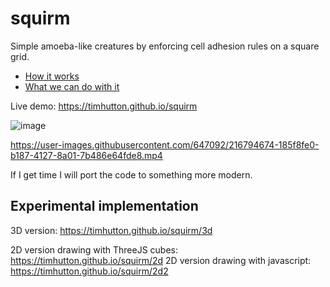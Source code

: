 # squirm
Simple amoeba-like creatures by enforcing cell adhesion rules on a square grid.
- [How it works](https://timhutton.github.io/squirm/how/index.html)
- [What we can do with it](https://timhutton.github.io/squirm/what/index.html)

Live demo: https://timhutton.github.io/squirm

![image](https://user-images.githubusercontent.com/647092/216794501-c3712f52-38ad-46f9-9c57-ab79c795216e.png)

https://user-images.githubusercontent.com/647092/216794674-185f8fe0-b187-4127-8a01-7b486e64fde8.mp4

If I get time I will port the code to something more modern.

## Experimental implementation ##

3D version: https://timhutton.github.io/squirm/3d

2D version drawing with ThreeJS cubes: https://timhutton.github.io/squirm/2d
2D version drawing with javascript: https://timhutton.github.io/squirm/2d2
